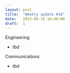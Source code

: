 ```yaml
---
layout: post
title:  "Weekly update #10"
date:   2013-09-16 16:00:00
draft:  1
---
```


Engineering

* _tbd_

Communications

* _tbd_
